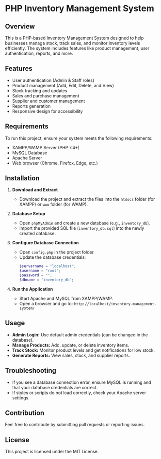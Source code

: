 # PHP Inventory Management System

## Overview
This is a PHP-based Inventory Management System designed to help businesses manage stock, track sales, and monitor inventory levels efficiently. The system includes features like product management, user authentication, reports, and more.

## Features
- User authentication (Admin & Staff roles)
- Product management (Add, Edit, Delete, and View)
- Stock tracking and updates
- Sales and purchase management
- Supplier and customer management
- Reports generation
- Responsive design for accessibility

## Requirements
To run this project, ensure your system meets the following requirements:
- XAMPP/WAMP Server (PHP 7.4+)
- MySQL Database
- Apache Server
- Web browser (Chrome, Firefox, Edge, etc.)

## Installation
1. **Download and Extract**
   - Download the project and extract the files into the `htdocs` folder (for XAMPP) or `www` folder (for WAMP).

2. **Database Setup**
   - Open `phpMyAdmin` and create a new database (e.g., `inventory_db`).
   - Import the provided SQL file (`inventory_db.sql`) into the newly created database.

3. **Configure Database Connection**
   - Open `config.php` in the project folder.
   - Update the database credentials:
     ```php
     $servername = "localhost";
     $username = "root";
     $password = "";
     $dbname = "inventory_db";
     ```

4. **Run the Application**
   - Start Apache and MySQL from XAMPP/WAMP.
   - Open a browser and go to: `http://localhost/inventory-management-system/`

## Usage
- **Admin Login:** Use default admin credentials (can be changed in the database).
- **Manage Products:** Add, update, or delete inventory items.
- **Track Stock:** Monitor product levels and get notifications for low stock.
- **Generate Reports:** View sales, stock, and supplier reports.

## Troubleshooting
- If you see a database connection error, ensure MySQL is running and that your database credentials are correct.
- If styles or scripts do not load correctly, check your Apache server settings.

## Contribution
Feel free to contribute by submitting pull requests or reporting issues.

## License
This project is licensed under the MIT License.

